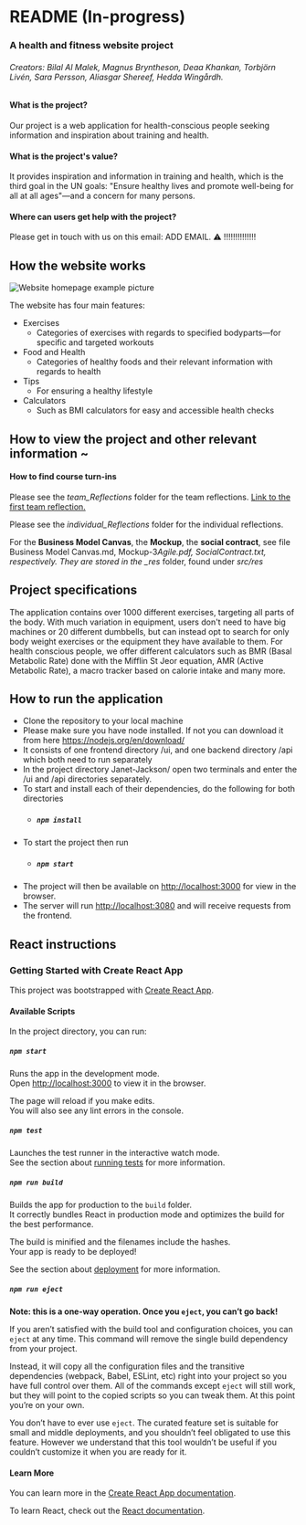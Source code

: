 # README (In-progress)

### A health and fitness website project

###### Creators: Bilal Al Malek, Magnus Bryntheson, Deaa Khankan, Torbjörn Livén, Sara Persson, Aliasgar Shereef, Hedda Wingårdh.

#### What is the project?

Our project is a web application for health-conscious people seeking information and inspiration about training and health.

#### What is the project's value?

It provides inspiration and information in training and health, which is the third goal in the UN goals: "Ensure healthy lives and promote well-being for all at all ages"—and a concern for many persons.

#### Where can users get help with the project?

Please get in touch with us on this email: ADD EMAIL. ⚠ !!!!!!!!!!!!!!

## How the website works
![Website homepage example picture](WebsitePromo.png)

The website has four main features:

- Exercises
  - Categories of exercises with regards to specified bodyparts—for specific and targeted workouts
- Food and Health
  - Categories of healthy foods and their relevant information with regards to health
- Tips
  - For ensuring a healthy lifestyle
- Calculators
  - Such as BMI calculators for easy and accessible health checks

## How to view the project and other relevant information ~

#### How to find course turn-ins

Please see the _team_Reflections_ folder for the team reflections. [Link to the first team reflection.](https://github.com/Mange99/Janet-Jackson/blob/main/team_Reflections/Team_reflection%20w3.pdf)

Please see the _individual_Reflections_ folder for the individual reflections.

For the **Business Model Canvas**, the **Mockup**, the **social contract**, see file Business Model Canvas.md, Mockup-3*Agile.pdf, SocialContract.txt, respectively.
They are stored in the \_res* folder, found under _src/res_

## Project specifications

The application contains over 1000 different exercises, targeting all parts of the body. With much variation in equipment, users don't need to
have big machines or 20 different dumbbells, but can instead opt to search for only body weight exercises or the equipment they have available to them.
For health conscious people, we offer different calculators such as BMR (Basal Metabolic Rate) done with the Mifflin St Jeor equation, AMR (Active Metabolic Rate),
a macro tracker based on calorie intake and many more.

## How to run the application

- Clone the repository to your local machine
- Please make sure you have node installed. If not you can download it from here https://nodejs.org/en/download/
- It consists of one frontend directory /ui, and one backend directory /api which both need to run separately
- In the project directory Janet-Jackson/ open two terminals and enter the /ui and /api directories separately.
- To start and install each of their dependencies, do the following for both directories
  - ##### `npm install`
- To start the project then run
  - ##### `npm start`
- The project will then be available on [http://localhost:3000](http://localhost:3000) for view in the browser.
- The server will run [http://localhost:3080](http://localhost:3080) and will receive requests from the frontend.

## React instructions

### Getting Started with Create React App

This project was bootstrapped with [Create React App](https://github.com/facebook/create-react-app).

#### Available Scripts

In the project directory, you can run:

##### `npm start`

Runs the app in the development mode.\
Open [http://localhost:3000](http://localhost:3000) to view it in the browser.

The page will reload if you make edits.\
You will also see any lint errors in the console.

##### `npm test`

Launches the test runner in the interactive watch mode.\
See the section about [running tests](https://facebook.github.io/create-react-app/docs/running-tests) for more information.

##### `npm run build`

Builds the app for production to the `build` folder.\
It correctly bundles React in production mode and optimizes the build for the best performance.

The build is minified and the filenames include the hashes.\
Your app is ready to be deployed!

See the section about [deployment](https://facebook.github.io/create-react-app/docs/deployment) for more information.

##### `npm run eject`

**Note: this is a one-way operation. Once you `eject`, you can’t go back!**

If you aren’t satisfied with the build tool and configuration choices, you can `eject` at any time. This command will remove the single build dependency from your project.

Instead, it will copy all the configuration files and the transitive dependencies (webpack, Babel, ESLint, etc) right into your project so you have full control over them. All of the commands except `eject` will still work, but they will point to the copied scripts so you can tweak them. At this point you’re on your own.

You don’t have to ever use `eject`. The curated feature set is suitable for small and middle deployments, and you shouldn’t feel obligated to use this feature. However we understand that this tool wouldn’t be useful if you couldn’t customize it when you are ready for it.

#### Learn More

You can learn more in the [Create React App documentation](https://facebook.github.io/create-react-app/docs/getting-started).

To learn React, check out the [React documentation](https://reactjs.org/).
